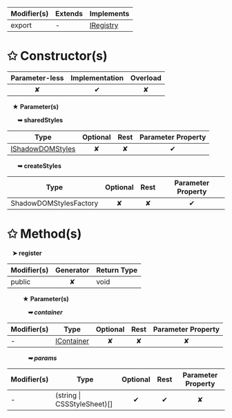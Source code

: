 | Modifier(s)                            | Extends                      | Implements                                    |
|----------------------------------------|------------------------------|-----------------------------------------------|
| export | - | [IRegistry](/kernel/interface/di/iregistry.md) |

# &#10025; Constructor(s)

| Parameter-less                         | Implementation                          | Overload                          |
|:--------------------------------------:|:---------------------------------------:|:---------------------------------:|
| ✘ | ✔ | ✘ |

&nbsp;&nbsp; **&#9733; Parameter(s)**

&nbsp;&nbsp;&nbsp;&nbsp;&nbsp; **&#10149; sharedStyles**

| Type                        | Optional                           | Rest                          | Parameter Property                          |
|-----------------------------|:----------------------------------:|:-----------------------------:|:-------------------------------------------:|
| [IShadowDOMStyles](/runtime-html/styles/variable/shadow-dom-styles/ishadowdomstyles.md) | ✘  | ✘ | ✔ |

&nbsp;&nbsp;&nbsp;&nbsp;&nbsp; **&#10149; createStyles**

| Type                        | Optional                           | Rest                          | Parameter Property                          |
|-----------------------------|:----------------------------------:|:-----------------------------:|:-------------------------------------------:|
| ShadowDOMStylesFactory | ✘  | ✘ | ✔ |

# &#10025; Method(s)

&nbsp;&nbsp; **&#10148; register**

| Modifier(s)                              | Generator                          | Return Type                       |
|------------------------------------------|:----------------------------------:|-----------------------------------|
| public | ✘ | void |

&nbsp;&nbsp;&nbsp;&nbsp;&nbsp;&nbsp;&nbsp;&nbsp; **&#9733; Parameter(s)**

&nbsp;&nbsp;&nbsp;&nbsp;&nbsp;&nbsp;&nbsp;&nbsp;&nbsp;&nbsp;&nbsp; _**&#10149; container**_

| Modifier(s)                              | Type                        | Optional                           | Rest                          | Parameter Property                          |
|------------------------------------------|-----------------------------|:----------------------------------:|:-----------------------------:|:-------------------------------------------:|
| - | [IContainer](/kernel/interface/di/icontainer.md) | ✘  | ✘ | ✘ |

&nbsp;&nbsp;&nbsp;&nbsp;&nbsp;&nbsp;&nbsp;&nbsp;&nbsp;&nbsp;&nbsp; _**&#10149; params**_

| Modifier(s)                              | Type                        | Optional                           | Rest                          | Parameter Property                          |
|------------------------------------------|-----------------------------|:----------------------------------:|:-----------------------------:|:-------------------------------------------:|
| - | (string &#124; CSSStyleSheet)[] | ✔  | ✔ | ✘ |